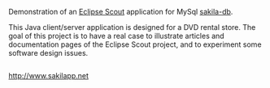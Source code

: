 Demonstration of an [Eclipse Scout](http://www.eclipse.org/scout) application for MySql [sakila-db](http://dev.mysql.com/doc/sakila/en/sakila.html).

This Java client/server application is designed for a DVD rental store. The goal of this project is to have a real case to illustrate articles and documentation pages of the Eclipse Scout project, and to experiment some software design issues.


![![](http://sakilapp.net/img/sakilapp_catalog_outline_small.png)](http://sakilapp.net/img/sakilapp_catalog_outline.png)


http://www.sakilapp.net
